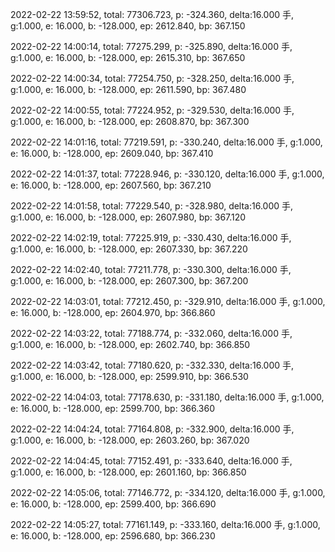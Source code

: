 2022-02-22 13:59:52, total: 77306.723, p: -324.360, delta:16.000 手, g:1.000, e: 16.000, b: -128.000, ep: 2612.840, bp: 367.150

2022-02-22 14:00:14, total: 77275.299, p: -325.890, delta:16.000 手, g:1.000, e: 16.000, b: -128.000, ep: 2615.310, bp: 367.650

2022-02-22 14:00:34, total: 77254.750, p: -328.250, delta:16.000 手, g:1.000, e: 16.000, b: -128.000, ep: 2611.590, bp: 367.480

2022-02-22 14:00:55, total: 77224.952, p: -329.530, delta:16.000 手, g:1.000, e: 16.000, b: -128.000, ep: 2608.870, bp: 367.300

2022-02-22 14:01:16, total: 77219.591, p: -330.240, delta:16.000 手, g:1.000, e: 16.000, b: -128.000, ep: 2609.040, bp: 367.410

2022-02-22 14:01:37, total: 77228.946, p: -330.120, delta:16.000 手, g:1.000, e: 16.000, b: -128.000, ep: 2607.560, bp: 367.210

2022-02-22 14:01:58, total: 77229.540, p: -328.980, delta:16.000 手, g:1.000, e: 16.000, b: -128.000, ep: 2607.980, bp: 367.120

2022-02-22 14:02:19, total: 77225.919, p: -330.430, delta:16.000 手, g:1.000, e: 16.000, b: -128.000, ep: 2607.330, bp: 367.220

2022-02-22 14:02:40, total: 77211.778, p: -330.300, delta:16.000 手, g:1.000, e: 16.000, b: -128.000, ep: 2607.300, bp: 367.200

2022-02-22 14:03:01, total: 77212.450, p: -329.910, delta:16.000 手, g:1.000, e: 16.000, b: -128.000, ep: 2604.970, bp: 366.860

2022-02-22 14:03:22, total: 77188.774, p: -332.060, delta:16.000 手, g:1.000, e: 16.000, b: -128.000, ep: 2602.740, bp: 366.850

2022-02-22 14:03:42, total: 77180.620, p: -332.330, delta:16.000 手, g:1.000, e: 16.000, b: -128.000, ep: 2599.910, bp: 366.530

2022-02-22 14:04:03, total: 77178.630, p: -331.180, delta:16.000 手, g:1.000, e: 16.000, b: -128.000, ep: 2599.700, bp: 366.360

2022-02-22 14:04:24, total: 77164.808, p: -332.900, delta:16.000 手, g:1.000, e: 16.000, b: -128.000, ep: 2603.260, bp: 367.020

2022-02-22 14:04:45, total: 77152.491, p: -333.640, delta:16.000 手, g:1.000, e: 16.000, b: -128.000, ep: 2601.160, bp: 366.850

2022-02-22 14:05:06, total: 77146.772, p: -334.120, delta:16.000 手, g:1.000, e: 16.000, b: -128.000, ep: 2599.400, bp: 366.690

2022-02-22 14:05:27, total: 77161.149, p: -333.160, delta:16.000 手, g:1.000, e: 16.000, b: -128.000, ep: 2596.680, bp: 366.230